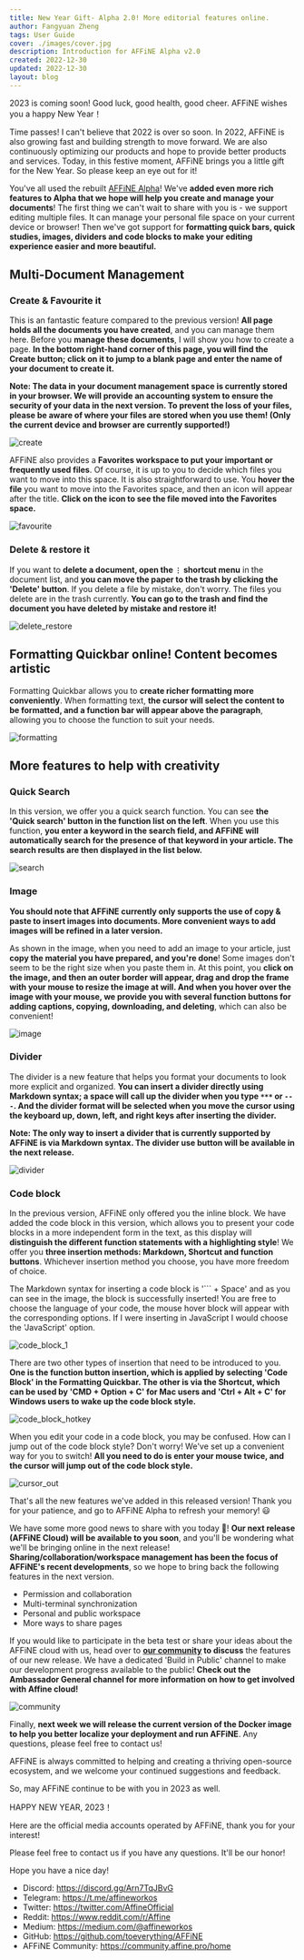 ```yaml
---
title: New Year Gift- Alpha 2.0! More editorial features online.
author: Fangyuan Zheng
tags: User Guide
cover: ./images/cover.jpg
description: Introduction for AFFiNE Alpha v2.0
created: 2022-12-30
updated: 2022-12-30
layout: blog
---
```


2023 is coming soon! Good luck, good health, good cheer. AFFiNE wishes you a happy New Year！

Time passes! I can't believe that 2022 is over so soon. In 2022, AFFiNE is also growing fast and building strength to move forward. We are also continuously optimizing our products and hope to provide better products and services. Today, in this festive moment, AFFiNE brings you a little gift for the New Year. So please keep an eye out for it!


You've all used the rebuilt [AFFiNE Alpha](https://pathfinder.affine.pro/)! We've **added even more rich features to Alpha that we hope will help you create and manage your documents**! The first thing we can't wait to share with you is - we support editing multiple files. It can manage your personal file space on your current device or browser! Then we've got support for **formatting quick bars, quick studies, images, dividers and code blocks to make your editing experience easier and more beautiful.**


## Multi-Document Management
### Create & Favourite it
This is an fantastic feature compared to the previous version! **All page holds all the documents you have created**, and you can manage them here. Before you **manage these documents**, I will show you how to create a page. **In the bottom right-hand corner of this page, you will find the Create button; click on it to jump to a blank page and enter the name of your document to create it.**

**Note: The data in your document management space is currently stored in your browser. We will provide an accounting system to ensure the security of your data in the next version. To prevent the loss of your files, please be aware of where your files are stored when you use them! (Only the current device and browser are currently supported!)**

![create](./images/create.gif)

AFFiNE also provides a **Favorites workspace to put your important or frequently used files**. Of course, it is up to you to decide which files you want to move into this space. It is also straightforward to use. You **hover the file** you want to move into the Favorites space, and then an icon will appear after the title. **Click on the icon to see the file moved into the Favorites space.**

![favourite](./images/favourite.gif)

### Delete & restore it
If you want to **delete a document, open the `⋮` shortcut menu** in the document list, and **you can move the paper to the trash by clicking the 'Delete' button**. If you delete a file by mistake, don't worry. The files you delete are in the trash currently. **You can go to the trash and find the document you have deleted by mistake and restore it!**

![delete_restore](./images/delete_restore.gif)

## Formatting Quickbar online! Content becomes artistic
Formatting Quickbar allows you to **create richer formatting more conveniently**. When formatting text, **the cursor will select the content to be formatted, and a function bar will appear above the paragraph**, allowing you to choose the function to suit your needs.

![formatting](./images/formatting.gif)

## More features to help with creativity
### Quick Search
In this version, we offer you a quick search function. You can see **the 'Quick search' button in the function list on the left**. When you use this function, **you enter a keyword in the search field, and AFFiNE will automatically search for the presence of that keyword in your article. The search results are then displayed in the list below.**

![search](./images/search.gif)

### Image
**You should note that AFFiNE currently only supports the use of copy & paste to insert images into documents. More convenient ways to add images will be refined in a later version.**

 As shown in the image, when you need to add an image to your article, just **copy the material you have prepared, and you're done**! Some images don't seem to be the right size when you paste them in. At this point, you **click on the image, and then an outer border will appear, drag and drop the frame with your mouse to resize the image at will. And when you hover over the image with your mouse, we provide you with several function buttons for adding captions, copying, downloading, and deleting**, which can also be convenient!

![image](./images/image.gif)

### Divider
The divider is a new feature that helps you format your documents to look more explicit and organized. **You can insert a divider directly using Markdown syntax; a space will call up the divider when you type `***` or `---`. And the divider format will be selected when you move the cursor using the keyboard up, down, left, and right keys after inserting the divider.**

**Note: The only way to insert a divider that is currently supported by AFFiNE is via Markdown syntax. The divider use button will be available in the next release.**

![divider](./images/divider.gif)

### Code block
In the previous version, AFFiNE only offered you the inline block. We have added the code block in this version, which allows you to present your code blocks in a more independent form in the text, as this display will **distinguish the different function statements with a highlighting style**! We offer you **three insertion methods: Markdown, Shortcut and function buttons**. Whichever insertion method you choose, you have more freedom of choice.

The Markdown syntax for inserting a code block is '``` + Space' and as you can see in the image, the block is successfully inserted! You are free to choose the language of your code, the mouse hover block will appear with the corresponding options. If I were inserting in JavaScript I would choose the 'JavaScript' option.

![code_block_1](./images/code_block_1.gif)

There are two other types of insertion that need to be introduced to you. **One is the function button insertion, which is applied by selecting 'Code Block' in the Formatting Quickbar. The other is via the Shortcut, which can be used by 'CMD + Option + C' for Mac users and 'Ctrl + Alt + C' for Windows users to wake up the code block style.**

![code_block_hotkey](./images/code_block_hotkey.gif)

When you edit your code in a code block, you may be confused. How can I jump out of the code block style? Don't worry! We've set up a convenient way for you to switch! **All you need to do is enter your mouse twice, and the cursor will jump out of the code block style.**

![cursor_out](./images/cursor_out.gif)

That's all the new features we've added in this released version! Thank you for your patience, and go to AFFiNE Alpha to refresh your memory! 😃

We have some more good news to share with you today 👏! **Our next release (AFFiNE Cloud) will be available to you soon**, and you'll be wondering what we'll be bringing online in the next release! **Sharing/collaboration/workspace management has been the focus of AFFiNE's recent developments**, so we hope to bring back the following features in the next version.

  - Permission and collaboration
  - Multi-terminal synchronization
  - Personal and public workspace
  - More ways to share pages 

If you would like to participate in the beta test or share your ideas about the AFFiNE cloud with us, head over to **[our community](https://community.affine.pro/c/build-in-public/) to discuss** the features of our new release. We have a dedicated 'Build in Public' channel to make our development progress available to the public! **Check out the Ambassador General channel for more information on how to get involved with Affine cloud!**

![community](./images/community.png)

Finally, **next week we will release the current version of the Docker image to help you better localize your deployment and run AFFiNE**. Any questions, please feel free to contact us!

AFFiNE is always committed to helping and creating a thriving open-source ecosystem, and we welcome your continued suggestions and feedback.

So, may AFFiNE continue to be with you in 2023 as well.

HAPPY NEW YEAR, 2023！


Here are the official media accounts operated by AFFiNE, thank you for your interest! 

Please feel free to contact us if you have any questions. It'll be our honor! 

Hope you have a nice day!

- Discord: https://discord.gg/Arn7TqJBvG
- Telegram: https://t.me/affineworkos
- Twitter: https://twitter.com/AffineOfficial
- Reddit: https://www.reddit.com/r/Affine
- Medium: https://medium.com/@affineworkos
- GitHub: https://github.com/toeverything/AFFiNE
- AFFiNE Community: https://community.affine.pro/home


